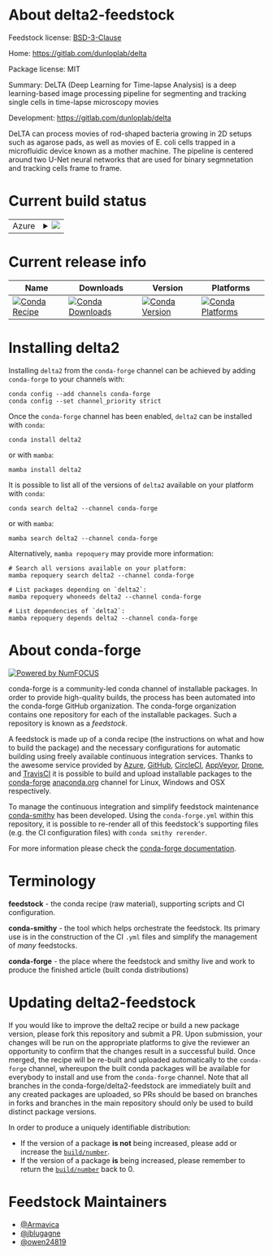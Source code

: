 About delta2-feedstock
======================

Feedstock license: [BSD-3-Clause](https://github.com/conda-forge/delta2-feedstock/blob/main/LICENSE.txt)

Home: https://gitlab.com/dunloplab/delta

Package license: MIT

Summary: DeLTA (Deep Learning for Time-lapse Analysis) is a deep learning-based image processing pipeline for segmenting and tracking single cells in time-lapse microscopy movies

Development: https://gitlab.com/dunloplab/delta

DeLTA can process movies of rod-shaped bacteria growing in 2D setups such as
agarose pads, as well as movies of E. coli cells trapped in a microfluidic
device known as a mother machine. The pipeline is centered around two U-Net
neural networks that are used for binary segmnetation and tracking cells
frame to frame.


Current build status
====================


<table>
    
  <tr>
    <td>Azure</td>
    <td>
      <details>
        <summary>
          <a href="https://dev.azure.com/conda-forge/feedstock-builds/_build/latest?definitionId=14309&branchName=main">
            <img src="https://dev.azure.com/conda-forge/feedstock-builds/_apis/build/status/delta2-feedstock?branchName=main">
          </a>
        </summary>
        <table>
          <thead><tr><th>Variant</th><th>Status</th></tr></thead>
          <tbody><tr>
              <td>linux_64_python3.10.____cpython</td>
              <td>
                <a href="https://dev.azure.com/conda-forge/feedstock-builds/_build/latest?definitionId=14309&branchName=main">
                  <img src="https://dev.azure.com/conda-forge/feedstock-builds/_apis/build/status/delta2-feedstock?branchName=main&jobName=linux&configuration=linux%20linux_64_python3.10.____cpython" alt="variant">
                </a>
              </td>
            </tr><tr>
              <td>linux_64_python3.11.____cpython</td>
              <td>
                <a href="https://dev.azure.com/conda-forge/feedstock-builds/_build/latest?definitionId=14309&branchName=main">
                  <img src="https://dev.azure.com/conda-forge/feedstock-builds/_apis/build/status/delta2-feedstock?branchName=main&jobName=linux&configuration=linux%20linux_64_python3.11.____cpython" alt="variant">
                </a>
              </td>
            </tr><tr>
              <td>linux_64_python3.12.____cpython</td>
              <td>
                <a href="https://dev.azure.com/conda-forge/feedstock-builds/_build/latest?definitionId=14309&branchName=main">
                  <img src="https://dev.azure.com/conda-forge/feedstock-builds/_apis/build/status/delta2-feedstock?branchName=main&jobName=linux&configuration=linux%20linux_64_python3.12.____cpython" alt="variant">
                </a>
              </td>
            </tr><tr>
              <td>linux_64_python3.8.____cpython</td>
              <td>
                <a href="https://dev.azure.com/conda-forge/feedstock-builds/_build/latest?definitionId=14309&branchName=main">
                  <img src="https://dev.azure.com/conda-forge/feedstock-builds/_apis/build/status/delta2-feedstock?branchName=main&jobName=linux&configuration=linux%20linux_64_python3.8.____cpython" alt="variant">
                </a>
              </td>
            </tr><tr>
              <td>linux_64_python3.9.____cpython</td>
              <td>
                <a href="https://dev.azure.com/conda-forge/feedstock-builds/_build/latest?definitionId=14309&branchName=main">
                  <img src="https://dev.azure.com/conda-forge/feedstock-builds/_apis/build/status/delta2-feedstock?branchName=main&jobName=linux&configuration=linux%20linux_64_python3.9.____cpython" alt="variant">
                </a>
              </td>
            </tr><tr>
              <td>osx_64_python3.10.____cpython</td>
              <td>
                <a href="https://dev.azure.com/conda-forge/feedstock-builds/_build/latest?definitionId=14309&branchName=main">
                  <img src="https://dev.azure.com/conda-forge/feedstock-builds/_apis/build/status/delta2-feedstock?branchName=main&jobName=osx&configuration=osx%20osx_64_python3.10.____cpython" alt="variant">
                </a>
              </td>
            </tr><tr>
              <td>osx_64_python3.11.____cpython</td>
              <td>
                <a href="https://dev.azure.com/conda-forge/feedstock-builds/_build/latest?definitionId=14309&branchName=main">
                  <img src="https://dev.azure.com/conda-forge/feedstock-builds/_apis/build/status/delta2-feedstock?branchName=main&jobName=osx&configuration=osx%20osx_64_python3.11.____cpython" alt="variant">
                </a>
              </td>
            </tr><tr>
              <td>osx_64_python3.12.____cpython</td>
              <td>
                <a href="https://dev.azure.com/conda-forge/feedstock-builds/_build/latest?definitionId=14309&branchName=main">
                  <img src="https://dev.azure.com/conda-forge/feedstock-builds/_apis/build/status/delta2-feedstock?branchName=main&jobName=osx&configuration=osx%20osx_64_python3.12.____cpython" alt="variant">
                </a>
              </td>
            </tr><tr>
              <td>osx_64_python3.8.____cpython</td>
              <td>
                <a href="https://dev.azure.com/conda-forge/feedstock-builds/_build/latest?definitionId=14309&branchName=main">
                  <img src="https://dev.azure.com/conda-forge/feedstock-builds/_apis/build/status/delta2-feedstock?branchName=main&jobName=osx&configuration=osx%20osx_64_python3.8.____cpython" alt="variant">
                </a>
              </td>
            </tr><tr>
              <td>osx_64_python3.9.____cpython</td>
              <td>
                <a href="https://dev.azure.com/conda-forge/feedstock-builds/_build/latest?definitionId=14309&branchName=main">
                  <img src="https://dev.azure.com/conda-forge/feedstock-builds/_apis/build/status/delta2-feedstock?branchName=main&jobName=osx&configuration=osx%20osx_64_python3.9.____cpython" alt="variant">
                </a>
              </td>
            </tr>
          </tbody>
        </table>
      </details>
    </td>
  </tr>
</table>

Current release info
====================

| Name | Downloads | Version | Platforms |
| --- | --- | --- | --- |
| [![Conda Recipe](https://img.shields.io/badge/recipe-delta2-green.svg)](https://anaconda.org/conda-forge/delta2) | [![Conda Downloads](https://img.shields.io/conda/dn/conda-forge/delta2.svg)](https://anaconda.org/conda-forge/delta2) | [![Conda Version](https://img.shields.io/conda/vn/conda-forge/delta2.svg)](https://anaconda.org/conda-forge/delta2) | [![Conda Platforms](https://img.shields.io/conda/pn/conda-forge/delta2.svg)](https://anaconda.org/conda-forge/delta2) |

Installing delta2
=================

Installing `delta2` from the `conda-forge` channel can be achieved by adding `conda-forge` to your channels with:

```
conda config --add channels conda-forge
conda config --set channel_priority strict
```

Once the `conda-forge` channel has been enabled, `delta2` can be installed with `conda`:

```
conda install delta2
```

or with `mamba`:

```
mamba install delta2
```

It is possible to list all of the versions of `delta2` available on your platform with `conda`:

```
conda search delta2 --channel conda-forge
```

or with `mamba`:

```
mamba search delta2 --channel conda-forge
```

Alternatively, `mamba repoquery` may provide more information:

```
# Search all versions available on your platform:
mamba repoquery search delta2 --channel conda-forge

# List packages depending on `delta2`:
mamba repoquery whoneeds delta2 --channel conda-forge

# List dependencies of `delta2`:
mamba repoquery depends delta2 --channel conda-forge
```


About conda-forge
=================

[![Powered by
NumFOCUS](https://img.shields.io/badge/powered%20by-NumFOCUS-orange.svg?style=flat&colorA=E1523D&colorB=007D8A)](https://numfocus.org)

conda-forge is a community-led conda channel of installable packages.
In order to provide high-quality builds, the process has been automated into the
conda-forge GitHub organization. The conda-forge organization contains one repository
for each of the installable packages. Such a repository is known as a *feedstock*.

A feedstock is made up of a conda recipe (the instructions on what and how to build
the package) and the necessary configurations for automatic building using freely
available continuous integration services. Thanks to the awesome service provided by
[Azure](https://azure.microsoft.com/en-us/services/devops/), [GitHub](https://github.com/),
[CircleCI](https://circleci.com/), [AppVeyor](https://www.appveyor.com/),
[Drone](https://cloud.drone.io/welcome), and [TravisCI](https://travis-ci.com/)
it is possible to build and upload installable packages to the
[conda-forge](https://anaconda.org/conda-forge) [anaconda.org](https://anaconda.org/)
channel for Linux, Windows and OSX respectively.

To manage the continuous integration and simplify feedstock maintenance
[conda-smithy](https://github.com/conda-forge/conda-smithy) has been developed.
Using the ``conda-forge.yml`` within this repository, it is possible to re-render all of
this feedstock's supporting files (e.g. the CI configuration files) with ``conda smithy rerender``.

For more information please check the [conda-forge documentation](https://conda-forge.org/docs/).

Terminology
===========

**feedstock** - the conda recipe (raw material), supporting scripts and CI configuration.

**conda-smithy** - the tool which helps orchestrate the feedstock.
                   Its primary use is in the construction of the CI ``.yml`` files
                   and simplify the management of *many* feedstocks.

**conda-forge** - the place where the feedstock and smithy live and work to
                  produce the finished article (built conda distributions)


Updating delta2-feedstock
=========================

If you would like to improve the delta2 recipe or build a new
package version, please fork this repository and submit a PR. Upon submission,
your changes will be run on the appropriate platforms to give the reviewer an
opportunity to confirm that the changes result in a successful build. Once
merged, the recipe will be re-built and uploaded automatically to the
`conda-forge` channel, whereupon the built conda packages will be available for
everybody to install and use from the `conda-forge` channel.
Note that all branches in the conda-forge/delta2-feedstock are
immediately built and any created packages are uploaded, so PRs should be based
on branches in forks and branches in the main repository should only be used to
build distinct package versions.

In order to produce a uniquely identifiable distribution:
 * If the version of a package **is not** being increased, please add or increase
   the [``build/number``](https://docs.conda.io/projects/conda-build/en/latest/resources/define-metadata.html#build-number-and-string).
 * If the version of a package **is** being increased, please remember to return
   the [``build/number``](https://docs.conda.io/projects/conda-build/en/latest/resources/define-metadata.html#build-number-and-string)
   back to 0.

Feedstock Maintainers
=====================

* [@Armavica](https://github.com/Armavica/)
* [@jblugagne](https://github.com/jblugagne/)
* [@owen24819](https://github.com/owen24819/)

